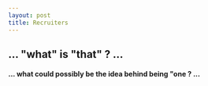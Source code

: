```yaml
---
layout: post
title: Recruiters
---
```


## **... "what" is "that" ? ...**  
  
  

#### ... what could possibly be the idea behind being "one ? ...  
  
  





